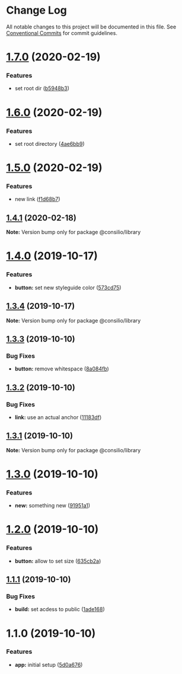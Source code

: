 # Change Log

All notable changes to this project will be documented in this file.
See [Conventional Commits](https://conventionalcommits.org) for commit guidelines.

# [1.7.0](https://github.com/cschroeter/consilio/compare/@consilio/library@1.6.0...@consilio/library@1.7.0) (2020-02-19)

### Features

- set root dir ([b5948b3](https://github.com/cschroeter/consilio/commit/b5948b3ce2a72dcadfb5942cc269d6d670ba5eb6))

# [1.6.0](https://github.com/cschroeter/consilio/compare/@consilio/library@1.5.0...@consilio/library@1.6.0) (2020-02-19)

### Features

- set root directory ([4ae6bb9](https://github.com/cschroeter/consilio/commit/4ae6bb9312448757e524531eb4a877dba731f6e0))

# [1.5.0](https://github.com/cschroeter/consilio/compare/@consilio/library@1.4.1...@consilio/library@1.5.0) (2020-02-19)

### Features

- new link ([f1d68b7](https://github.com/cschroeter/consilio/commit/f1d68b73c278c171fa474e86a1d915fc0e703689))

## [1.4.1](https://github.com/cschroeter/consilio/compare/@consilio/library@1.4.0...@consilio/library@1.4.1) (2020-02-18)

**Note:** Version bump only for package @consilio/library

# [1.4.0](https://github.com/cschroeter/consilio/compare/@consilio/library@1.3.4...@consilio/library@1.4.0) (2019-10-17)

### Features

- **button:** set new styleguide color ([573cd75](https://github.com/cschroeter/consilio/commit/573cd75db22792e38f6a6ee72362fd2adf37ecd9))

## [1.3.4](https://github.com/cschroeter/consilio/compare/@consilio/library@1.3.3...@consilio/library@1.3.4) (2019-10-17)

**Note:** Version bump only for package @consilio/library

## [1.3.3](https://github.com/cschroeter/consilio/compare/@consilio/library@1.3.2...@consilio/library@1.3.3) (2019-10-10)

### Bug Fixes

- **button:** remove whitespace ([8a084fb](https://github.com/cschroeter/consilio/commit/8a084fb57a79d212ce1da506a299d12fc441f7df))

## [1.3.2](https://github.com/cschroeter/consilio/compare/@consilio/library@1.3.1...@consilio/library@1.3.2) (2019-10-10)

### Bug Fixes

- **link:** use an actual anchor ([11183df](https://github.com/cschroeter/consilio/commit/11183df3b017ec305c83fb1b22fbe2ef9bf3ca36))

## [1.3.1](https://github.com/cschroeter/consilio/compare/@consilio/library@1.3.0...@consilio/library@1.3.1) (2019-10-10)

**Note:** Version bump only for package @consilio/library

# [1.3.0](https://github.com/cschroeter/consilio/compare/@consilio/library@1.2.0...@consilio/library@1.3.0) (2019-10-10)

### Features

- **new:** something new ([91951a1](https://github.com/cschroeter/consilio/commit/91951a103507f2b3c0b40cbc057bcfa74e4bb24d))

# [1.2.0](https://github.com/cschroeter/consilio/compare/@consilio/library@1.1.1...@consilio/library@1.2.0) (2019-10-10)

### Features

- **button:** allow to set size ([635cb2a](https://github.com/cschroeter/consilio/commit/635cb2ae077f994117375979a278e6044083049c))

## [1.1.1](https://github.com/cschroeter/consilio/compare/@consilio/library@1.1.0...@consilio/library@1.1.1) (2019-10-10)

### Bug Fixes

- **build:** set acdess to public ([1ade168](https://github.com/cschroeter/consilio/commit/1ade168372dfb373ddbe5fb8336b658a80c31552))

# 1.1.0 (2019-10-10)

### Features

- **app:** initial setup ([5d0a676](https://github.com/cschroeter/consilio/commit/5d0a6762f4f94b88b545665f8a8b48a8d760d16c))
